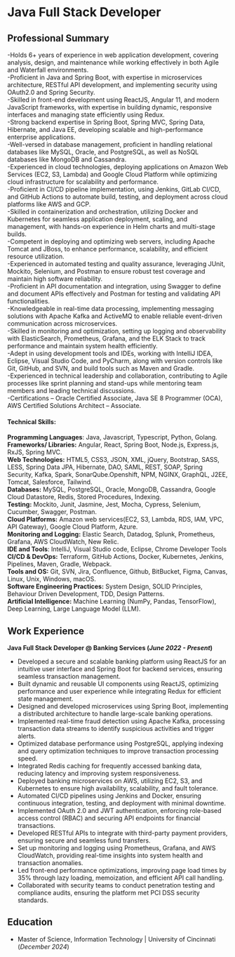 # Java Full Stack Developer

## Professional Summary

-Holds 6+ years of experience in web application development, covering analysis, design, and maintenance while working effectively in both Agile and Waterfall environments.<br>
-Proficient in Java and Spring Boot, with expertise in microservices architecture, RESTful API development, and implementing security using OAuth2.0 and Spring Security.<br>
-Skilled in front-end development using ReactJS, Angular 11, and modern JavaScript frameworks, with expertise in building dynamic, responsive interfaces and managing state efficiently using Redux.<br>
-Strong backend expertise in Spring Boot, Spring MVC, Spring Data, Hibernate, and Java EE, developing scalable and high-performance enterprise applications.<br>
-Well-versed in database management, proficient in handling relational databases like MySQL, Oracle, and PostgreSQL, as well as NoSQL databases like MongoDB and Cassandra.<br>
-Experienced in cloud technologies, deploying applications on Amazon Web Services (EC2, S3, Lambda) and Google Cloud Platform while optimizing cloud infrastructure for scalability and performance.<br>
-Proficient in CI/CD pipeline implementation, using Jenkins, GitLab CI/CD, and GitHub Actions to automate build, testing, and deployment across cloud platforms like AWS and GCP.<br>
-Skilled in containerization and orchestration, utilizing Docker and Kubernetes for seamless application deployment, scaling, and management, with hands-on experience in Helm charts and multi-stage builds.<br>
-Competent in deploying and optimizing web servers, including Apache Tomcat and JBoss, to enhance performance, scalability, and efficient resource utilization.<br>
-Experienced in automated testing and quality assurance, leveraging JUnit, Mockito, Selenium, and Postman to ensure robust test coverage and maintain high software reliability.<br>
-Proficient in API documentation and integration, using Swagger to define and document APIs effectively and Postman for testing and validating API functionalities.<br>
-Knowledgeable in real-time data processing, implementing messaging solutions with  Apache Kafka and ActiveMQ to enable reliable event-driven communication across microservices.<br>
-Skilled in monitoring and optimization, setting up logging and observability with ElasticSearch, Prometheus, Grafana, and the ELK Stack to track performance and maintain system health efficiently.<br>
-Adept in using development tools and IDEs, working with IntelliJ IDEA, Eclipse, Visual Studio Code, and PyCharm, along with version controls like Git, GitHub, and SVN, and build tools such as Maven and Gradle.<br>
-Experienced in technical leadership and collaboration, contributing to Agile processes like sprint planning and stand-ups while mentoring team members and leading technical discussions.<br>
-Certifications – Oracle Certified Associate, Java SE 8 Programmer (OCA), AWS Certified Solutions Architect – Associate.<br>

#### Technical Skills:

**Programming Languages**:  Java, Javascript, Typescript,  Python, Golang.<br>
**Frameworks/ Libraries:** Angular, React, Spring Boot, Node.js, Express.js, RxJS, Spring MVC.<br>
**Web Technologies:** HTML5, CSS3,  JSON, XML, jQuery, Bootstrap, SASS, LESS, Spring Data JPA, Hibernate, DAO, SAML, REST, SOAP, Spring Security, Kafka, Spark, SonarQube.Openshift, NPM,  NGINX, GraphQL, J2EE, Tomcat, Salesforce, Tailwind.<br>
**Databases:** MySQL, PostgreSQL, Oracle, MongoDB, Cassandra, Google Cloud Datastore, Redis, Stored Procedures, Indexing.<br>
**Testing:** Mockito, Junit, Jasmine, Jest, Mocha, Cypress, Selenium, Cucumber, Swagger, Postman.<br>
**Cloud Platforms:** Amazon web services(EC2, S3, Lambda, RDS, IAM, VPC, API Gateway), Google Cloud Platform, Azure.<br>
**Monitoring and Logging:**  Elastic Search, Datadog, Splunk, Prometheus, Grafana, AWS CloudWatch, New Relic.<br>
**IDE and Tools**: IntelliJ, Visual Studio code, Eclipse, Chrome Developer Tools<br>
**CI/CD & DevOps:** Terraform, GitHub Actions, Docker, Kubernetes, Jenkins, Pipelines, Maven, Gradle, Webpack.<br>
**Tools and OS:** Git, SVN, Jira, Confluence, Github, BitBucket, Figma, Canvas, Linux, Unix, Windows, macOS.<br>
**Software Engineering Practices:** System Design, SOLID Principles, Behaviour Driven Development,  TDD, Design Patterns.<br>
**Artificial Intelligence:** Machine Learning (NumPy, Pandas, TensorFlow), Deep Learning, Large Language Model (LLM).<br>

## Work Experience
**Java Full Stack Developer @ Banking Services (_June 2022 - Present_)**
- Developed a secure and scalable banking platform using ReactJS for an intuitive user interface and Spring Boot for backend services, ensuring seamless transaction management.<br>
- Built dynamic and reusable UI components using ReactJS, optimizing performance and user experience while integrating Redux for efficient state management.<br>
- Designed and developed microservices using Spring Boot, implementing a distributed architecture to handle large-scale banking operations.<br>
- Implemented real-time fraud detection using Apache Kafka, processing transaction data streams to identify suspicious activities and trigger alerts.<br>
- Optimized database performance using PostgreSQL, applying indexing and query optimization techniques to improve transaction processing speed.<br>
- Integrated Redis caching for frequently accessed banking data, reducing latency and improving system responsiveness.<br>
- Deployed banking microservices on AWS, utilizing EC2, S3, and Kubernetes to ensure high availability, scalability, and fault tolerance.<br>
- Automated CI/CD pipelines using Jenkins and Docker, ensuring continuous integration, testing, and deployment with minimal downtime.<br>
- Implemented OAuth 2.0 and JWT authentication, enforcing role-based access control (RBAC) and securing API endpoints for financial transactions.<br>
- Developed RESTful APIs to integrate with third-party payment providers, ensuring secure and seamless fund transfers.<br>
- Set up monitoring and logging using Prometheus, Grafana, and AWS CloudWatch, providing real-time insights into system health and transaction anomalies.<br>
- Led front-end performance optimizations, improving page load times by 35% through lazy loading, memoization, and efficient API call handling.<br>
- Collaborated with security teams to conduct penetration testing and compliance audits, ensuring the platform met PCI DSS security standards.<br>



## Education					       		
- Master of Science, Information Technology	| University of Cincinnati (_December 2024_)	<br> 			        		
